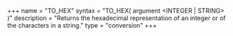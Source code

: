 +++
name = "TO_HEX"
syntax = "TO_HEX( argument &lt;INTEGER | STRING&gt; )"
description = "Returns the hexadecimal representation of an integer or of the characters in a string."
type = "conversion"
+++


